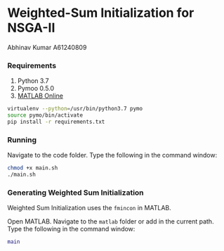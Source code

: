 # Weighted-Sum Initialization for NSGA-II

Abhinav Kumar
A61240809

### Requirements
1. Python 3.7
2. Pymoo 0.5.0
3. [MATLAB Online](https://matlab.mathworks.com/)

```bash
virtualenv --python=/usr/bin/python3.7 pymo
source pymo/bin/activate
pip install -r requirements.txt
```

### Running

Navigate to the code folder. Type the following in the command window:
```bash
chmod +x main.sh
./main.sh
```

### Generating Weighted Sum Initialization

Weighted Sum Initialization uses the `fmincon` in MATLAB. 

Open MATLAB. 
Navigate to the `matlab` folder or add in the current path. Type the following in the command window:

```matlab
main
```
